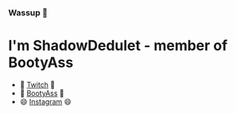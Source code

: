 ### Wassup 👋
# I'm ShadowDedulet - member of BootyAss  

- 🌱 [Twitch](https://www.twitch.tv/shadowdedulet) 🌱
- 👯 [BootyAss](https://bootyass.github.io/Files) 👯
- 😄 [Instagram](https://www.instagram.com/ShadowDedulet/) 😄

<!--
**BootyAss/BootyAss** is a ✨ _special_ ✨ repository because its `README.md` (this file) appears on your GitHub profile.

Here are some ideas to get you started:

- 🔭 I’m currently working on ...
- 🌱 I’m currently learning ...
- 👯 I’m looking to collaborate on ...
- 🤔 I’m looking for help with ...
- 💬 Ask me about ...
- 📫 How to reach me: ...
- 😄 Pronouns: ...
- ⚡ Fun fact: ...
-->
